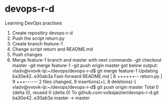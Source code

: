 # devops-r-d
Learning DevOps practises

1. Create repositiry devops-r-d
2. Push the script return.py
3. Create branch feature-1
4. Change script return and README.md
5. Push changes
6. Merge feature-1 branch and master with next commands
-git checkout master
-git merge feature-1
-git push origin master
got below output:
vladv@vvovk-lp:~/devops/devops-r-d$ git merge feature-1
Updating ba30e42..e30ab3a
Fast-forward
 README.md | 8 ++++++--
 return.py | 9 +++------
 2 files changed, 9 insertions(+), 8 deletions(-)
vladv@vvovk-lp:~/devops/devops-r-d$ git push origin master
Total 0 (delta 0), reused 0 (delta 0)
To github.com:volkajaizier/devops-r-d.git
   ba30e42..e30ab3a  master -> master
